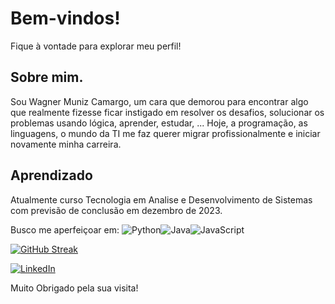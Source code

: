 # Bem-vindos!

 Fique à vontade para explorar meu perfil!

## Sobre mim.

 Sou Wagner Muniz Camargo, um cara que demorou para encontrar algo que realmente fizesse ficar instigado 
em resolver os desafios, 
solucionar os problemas usando lógica,
aprender, estudar, ... 
 Hoje, a programação, as linguagens, o mundo da TI me faz querer migrar profissionalmente e 
iniciar novamente minha carreira.

## Aprendizado

Atualmente curso Tecnologia em Analise e Desenvolvimento de Sistemas
com previsão de conclusão em dezembro de 2023.
 
 Busco me aperfeiçoar em:
![Python](https://img.shields.io/badge/Python-000?style=for-the-badge&logo=python)![Java](https://img.shields.io/badge/Java-000?style=for-the-badge&logo=java)![JavaScript](https://img.shields.io/badge/JavaScript-000?style=for-the-badge&logo=javascript)



 [![GitHub Streak](https://streak-stats.demolab.com/?user=waguinhocm&theme=bear&background=000&border=30A3DC&dates=FFF)](https://git.io/streak-stats)



[![LinkedIn](https://img.shields.io/badge/LinkedIn-000?style=for-the-badge&logo=linkedin&logoColor=0E76A8)](https://www.linkedin.com/in/wagner-camargo-012420229/)


 Muito Obrigado pela sua visita!